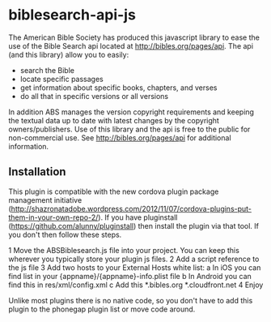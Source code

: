 # biblesearch-api-js

The American Bible Society has produced this javascript library to ease the use of the Bible Search api located at http://bibles.org/pages/api.  The api (and this library) allow you to easily: 

* search the Bible
* locate specific passages
* get information about specific books, chapters, and verses
* do all that in specific versions or all versions

In addition ABS manages the version copyright requirements and keeping the textual data up to date with latest changes by the copyright owners/publishers.  Use of this library and the api is free to the public for non-commercial use.  See http://bibles.org/pages/api for additional information.

## Installation

This plugin is compatible with the new cordova plugin package management initiative (http://shazronatadobe.wordpress.com/2012/11/07/cordova-plugins-put-them-in-your-own-repo-2/).  If you have pluginstall (https://github.com/alunny/pluginstall) then install the plugin via that tool.  If you don't then follow these steps.

1 Move the ABSBiblesearch.js file into your project.  You can keep this wherever you typically store your plugin js files.
2 Add a script reference to the js file
3 Add two hosts to your External Hosts white list:
  a In iOS you can find list in your {appname}/{appname}-info.plist file
  b In Android you can find this in res/xml/config.xml
  c Add this
  	*.bibles.org
  	*.cloudfront.net
4 Enjoy

Unlike most plugins there is no native code, so you don't have to add this plugin to the phonegap plugin list or move code around.  